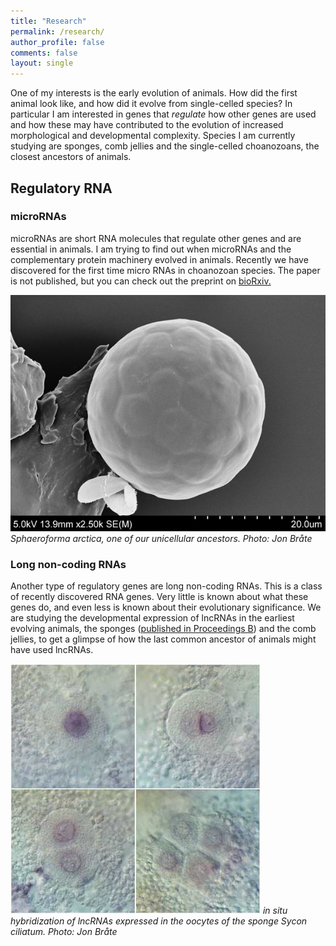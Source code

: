 ```yaml
---
title: "Research"
permalink: /research/
author_profile: false
comments: false
layout: single
---
```


One of my interests is the early evolution of animals. How did the first animal look like, and how did it evolve from single-celled species? In particular I am interested in genes that *regulate* how other genes are used and how these may have contributed to the evolution of increased morphological and developmental complexity. Species I am currently studying are sponges, comb jellies and the single-celled choanozoans, the closest ancestors of animals. 

## Regulatory RNA

### microRNAs
microRNAs are short RNA molecules that regulate other genes and are essential in animals. I am trying to find out when microRNAs and the complementary protein machinery evolved in animals. Recently we have discovered for the first time micro RNAs in choanozoan species. The paper is not published, but you can check out the preprint on [bioRxiv.](http://biorxiv.org/content/early/2016/10/01/076190)

![S. arctica][1]  
*Sphaeroforma arctica, one of our unicellular ancestors. Photo: Jon Bråte*

### Long non-coding RNAs
Another type of regulatory genes are long non-coding RNAs. This is a class of recently discovered RNA genes. Very little is known about what these genes do, and even less is known about their evolutionary significance. We are studying the developmental expression of lncRNAs in the earliest evolving animals, the sponges ([published in Proceedings B](/publications/02-2015-proceedings/)) and the comb jellies, to get a glimpse of how the last common ancestor of animals might have used lncRNAs.

![Sycon ciliatum][2]
*in situ hybridization of lncRNAs expressed in the oocytes of the sponge Sycon ciliatum. Photo: Jon Bråte*

[1]: /assets/images/research/Sphearoforma_Arctica_q22.jpg
[2]: /assets/images/research/Sciliatum_insitu.jpg
